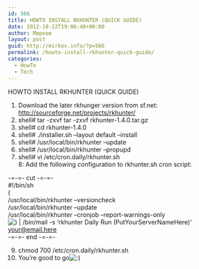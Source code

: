 ```yaml
---
id: 566
title: HOWTO INSTALL RKHUNTER (QUICK GUIDE)
date: 2012-10-22T19:06:48+00:00
author: Мирков
layout: post
guid: http://mirkov.info/?p=566
permalink: /howto-install-rkhunter-quick-guide/
categories:
  - HowTo
  - Tech
---
```

HOWTO INSTALL RKHUNTER (QUICK GUIDE)  
1. Download the later rkhunger version from sf.net: http://sourceforge.net/projects/rkhunter/  
2. shell# tar -zxvf tar -zxvf rkhunter-1.4.0.tar.gz  
3. shell# cd rkhunter-1.4.0  
4. shell# ./installer.sh &#8211;layout default &#8211;install  
5. shell# /usr/local/bin/rkhunter &#8211;update  
6. shell# /usr/local/bin/rkhunter &#8211;propupd  
7. shell# vi /etc/cron.daily/rkhunter.sh  
8: Add the following configuration to rkhunter.sh cron script:

-=-=- cut -=-=-  
#!/bin/sh  
(  
/usr/local/bin/rkhunter &#8211;versioncheck  
/usr/local/bin/rkhunter &#8211;update  
/usr/local/bin/rkhunter &#8211;cronjob &#8211;report-warnings-only  
<img src='http://mirkov.info/wp-includes/images/blank.gif' alt=')' class='wp-smiley smiley-2' /> | /bin/mail -s &#8216;rkhunter Daily Run (PutYourServerNameHere)&#8217; your@email.here  
-=-=- end -=-=-

9. chmod 700 /etc/cron.daily/rkhunter.sh  
10. You&#8217;re good to go<img src='http://mirkov.info/wp-includes/images/blank.gif' alt=':)' class='wp-smiley smiley-2' />